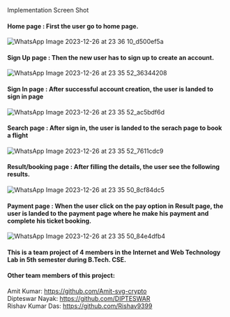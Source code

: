 Implementation Screen Shot

#### Home page : First the user go to home page.

![WhatsApp Image 2023-12-26 at 23 36 10_d500ef5a](https://github.com/Kuldeep-Nayak/UDDAN_Flight-Booking-System/assets/138770146/83b50641-d594-44b1-b849-eb1c844e6346)

#### Sign Up page : Then the new user has to sign up to create an account.

![WhatsApp Image 2023-12-26 at 23 35 52_36344208](https://github.com/Kuldeep-Nayak/UDDAN_Flight-Booking-System/assets/138770146/781b9ad7-fb6d-40e2-aa1f-7711b9d7536d)

#### Sign In page : After successful account creation, the user is landed to sign in page

![WhatsApp Image 2023-12-26 at 23 35 52_ac5bdf6d](https://github.com/Kuldeep-Nayak/UDDAN_Flight-Booking-System/assets/138770146/3fc659dc-2cee-476f-afda-f8f2e9eb93f6)

#### Search page : After sign in, the user is landed to the serach page to book a flight

![WhatsApp Image 2023-12-26 at 23 35 52_7611cdc9](https://github.com/Kuldeep-Nayak/UDDAN_Flight-Booking-System/assets/138770146/4c8ea73f-d095-46ae-bad0-7f654055531c)

#### Result/booking page : After filling the details, the user see the following results.

![WhatsApp Image 2023-12-26 at 23 35 50_8cf84dc5](https://github.com/Kuldeep-Nayak/UDDAN_Flight-Booking-System/assets/138770146/f27ea8bd-7a94-4111-b92a-77884dac406e)

#### Payment page : When the user click on the pay option in Result page, the user is landed to the payment page where he make his payment and complete his ticket booking.

![WhatsApp Image 2023-12-26 at 23 35 50_84e4dfb4](https://github.com/Kuldeep-Nayak/UDDAN_Flight-Booking-System/assets/138770146/c5e6a51b-fa93-4b68-94e8-80e6790a46da)

#### This is a team project of 4 members in the Internet and Web Technology Lab in 5th semester during B.Tech. CSE.
#### Other team members of this project:
Amit Kumar: https://github.com/Amit-svg-crypto  
Dipteswar Nayak: https://github.com/DIPTESWAR  
Rishav Kumar Das: https://github.com/Rishav9399
